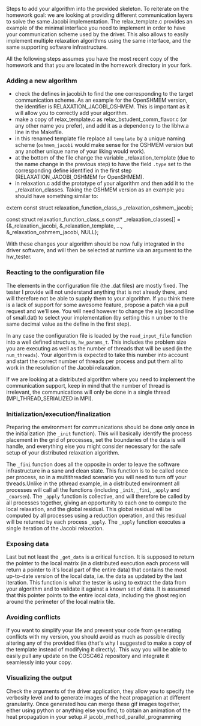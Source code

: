 Steps to add your algorithm into the provided skeleton. To reiterate on the homework goal: we are looking at providing different communication layers to solve the same Jacobi implementation. The relax_template.c provides an example of the minimal interface you need to implement in order to have your communication scheme used by the driver. This also allows to easily implement multiple relaxation algorithms using the same interface, and the same supporting software infrastructure.

All the following steps assumes you have the most recent copy of the homework and that you are located in the homework directory in your fork.

### Adding a new algorithm

- check the defines in jacobi.h to find the one corresponding to the target communication scheme. As an example for the OpenSHMEM version, the identifier is RELAXATION\_JACOBI_OSHMEM. This is important as it will allow you to correctly add your algorithm.
- make a copy of relax\_template.c as relax\_bstudent\_comm\_flavor.c (or any other name you prefer), and add it as a dependency to the libhw.a line in the Makefile.
- in this renamed template file replace all ```template``` by a unique naming scheme (```oshmem_jacobi``` would make sense for the OSHMEM version but any another unique name of your liking would work).
- at the bottom of the file change the variable \_relaxation\_template (due to the name change in the previous step) to have the field ```.type``` set to the corresponding define identified in the first step (RELAXATION\_JACOBI_OSHMEM for OpenSHMEM).
- in relaxation.c add the prototype of your algorithm and then add it to the \_relaxation\_classes. Taking the OSHMEM version as an example you should have something similar to:

extern const struct relaxation\_function\_class\_s \_relaxation\_oshmem\_jacobi;

const struct relaxation\_function\_class\_s const* \_relaxation\_classes[] =
    {&\_relaxation\_jacobi, &\_relaxation\_template, ..., &\_relaxation\_oshmem\_jacobi, NULL};

With these changes your algorithm should be now fully integrated in the driver software, and will then be selected at runtime via an argument to the hw_tester.

### Reacting to the configuration file

The elements in the configuration file (the .dat files) are mostly fixed. The tester I provide will not understand anything that is not already there, and will therefore not be able to supply them to your algorithm. If you think there is a lack of support for some awesome feature, propose a patch via a pull request and we'll see. You will need however to change the alg (second line of small.dat) to select your implementation (by setting this n umber to the same decimal value as the define in the first step).

In any case the configuration file is loaded by the ```read_input_file``` function into a well defined structure, ```hw_params_t```. This includes the problem size you are executing as well as the number of threads that will be used (in the ```num_threads```). Your algorithm is expected to take this number into account and start the correct number of threads per process and put them all to work in the resolution of the Jacobi relaxation.

If we are looking at a distributed algorithm where you need to implement the communication support, keep in mind that the number of thread is irrelevant, the communications will only be done in a single thread (MPI_THREAD_SERIALIZED in MPI).

### Initialization/execution/finalization

Preparing the environment for communications should be done only once in the initialization (the ```_init``` function). This will basically identify the process placement in the grid of processes, set the boundaries of the data is will handle, and everything else you might consider necessary for the safe setup of your distributed relaxation algorithm.

The ```_fini``` function does all the opposite in order to leave the software infrastructure in a sane and clean state. This function is to be called once per process, so in a multithreaded scenario you will need to turn off your threads.Unlike in the pthread example, in a distributed environment all processes will call all the functions (including ```_init```, ```_fini```, ```_apply``` and ```_coarsen```). The ```_apply``` function is collective, and will therefore be called by all processes together, giving an opportunity to each one to compute the local relaxation, and the global residual. This global residual will be computed by all processes using a reduction operation, and this residual will be returned by each process ```_apply```. The ```_apply``` function executes a single iteration of the Jacobi relaxation.

### Exposing data

Last but not least the ```_get_data``` is a critical function. It is supposed to return the pointer to the local matrix (in a distributed execution each process will return a pointer to it's local part of the entire data) that contains the most up-to-date version of the local data, i.e. the data as updated by the last iteration. This function is what the tester is using to extract the data from your algorithm and to validate it against a known set of data. It is assumed that this pointer points to the entire local data, including the ghost region around the perimeter of the local matrix tile.

### Avoiding conflicts

If you want to simplify your life and prevent your code from generating conflicts with my version, you should avoid as much as possible directly altering any of the provided files (that's why I suggested to make a copy of the template instead of modifying it directly). This way you will be able to easily pull any update on the COSC462 repository and integrate it seamlessly into your copy.

### Visualizing the output

Check the arguments of the driver application, they allow you to specify the verbosity level and to generate images of the heat propagation at different granularity. Once generated hou can merge these gif images together, either using python or anything else you find, to obtain an animation of the heat propagation in your setup.# jacobi_method_parallel_programming
